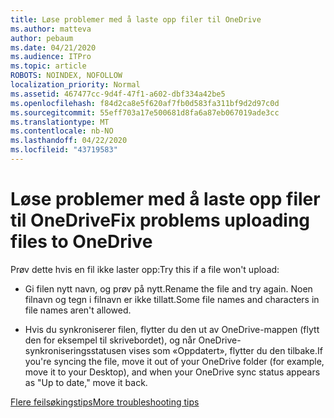 ```yaml
---
title: Løse problemer med å laste opp filer til OneDrive
ms.author: matteva
author: pebaum
ms.date: 04/21/2020
ms.audience: ITPro
ms.topic: article
ROBOTS: NOINDEX, NOFOLLOW
localization_priority: Normal
ms.assetid: 467477cc-9d4f-47f1-a602-dbf334a42be5
ms.openlocfilehash: f84d2ca8e5f620af7fb0d583fa311bf9d2d97c0d
ms.sourcegitcommit: 55eff703a17e500681d8fa6a87eb067019ade3cc
ms.translationtype: MT
ms.contentlocale: nb-NO
ms.lasthandoff: 04/22/2020
ms.locfileid: "43719583"
---
```

# <a name="fix-problems-uploading-files-to-onedrive"></a><span data-ttu-id="23de5-102">Løse problemer med å laste opp filer til OneDrive</span><span class="sxs-lookup"><span data-stu-id="23de5-102">Fix problems uploading files to OneDrive</span></span>

<span data-ttu-id="23de5-103">Prøv dette hvis en fil ikke laster opp:</span><span class="sxs-lookup"><span data-stu-id="23de5-103">Try this if a file won't upload:</span></span>
  
- <span data-ttu-id="23de5-104">Gi filen nytt navn, og prøv på nytt.</span><span class="sxs-lookup"><span data-stu-id="23de5-104">Rename the file and try again.</span></span> <span data-ttu-id="23de5-105">Noen filnavn og tegn i filnavn er ikke tillatt.</span><span class="sxs-lookup"><span data-stu-id="23de5-105">Some file names and characters in file names aren't allowed.</span></span> 
    
- <span data-ttu-id="23de5-106">Hvis du synkroniserer filen, flytter du den ut av OneDrive-mappen (flytt den for eksempel til skrivebordet), og når OneDrive-synkroniseringsstatusen vises som «Oppdatert», flytter du den tilbake.</span><span class="sxs-lookup"><span data-stu-id="23de5-106">If you're syncing the file, move it out of your OneDrive folder (for example, move it to your Desktop), and when your OneDrive sync status appears as "Up to date," move it back.</span></span> 
    
[<span data-ttu-id="23de5-107">Flere feilsøkingstips</span><span class="sxs-lookup"><span data-stu-id="23de5-107">More troubleshooting tips</span></span>](https://go.microsoft.com/fwlink/?linkid=873155)
  

